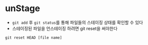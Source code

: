 # unStage

-   `git add` 후 `git status`를 통해 파일들의 스테이징 상태를 확인할 수 있다
-   스테이징된 파일을 언스테이징 하려면 git reset을 써야한다

```
git reset HEAD [file name]
```
